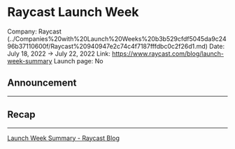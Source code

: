 # Raycast Launch Week

Company: Raycast (../Companies%20with%20Launch%20Weeks%20b3b529cfdf5045da9c2496b37110600f/Raycast%20940947e2c74c4f7187fffdbc0c2f26d1.md)
Date: July 18, 2022 → July 22, 2022
Link: https://www.raycast.com/blog/launch-week-summary
Launch page: No

## Announcement

---

## Recap

---

[Launch Week Summary - Raycast Blog](https://www.raycast.com/blog/launch-week-summary)